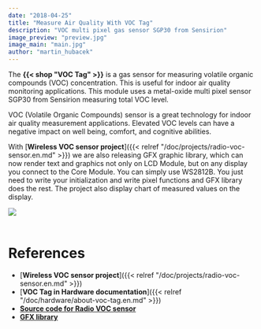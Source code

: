 ```yaml
---
date: "2018-04-25"
title: "Measure Air Quality With VOC Tag"
description: "VOC multi pixel gas sensor SGP30 from Sensirion"
image_preview: "preview.jpg"
image_main: "main.jpg"
author: "martin_hubacek"
---
```



The **{{< shop "VOC Tag" >}}** is a gas sensor for measuring volatile organic compounds (VOC) concentration. This is useful for indoor air quality monitoring applications. This module uses a metal-oxide multi pixel sensor SGP30 from Sensirion measuring total VOC level.

VOC (Volatile Organic Compounds) sensor is a great technology for indoor air quality measurement applications. Elevated VOC levels can have a negative impact on well being, comfort, and cognitive abilities.

With [**Wireless VOC sensor project**]({{< relref "/doc/projects/radio-voc-sensor.en.md" >}}) we are also releasing GFX graphic library, which can now render text and graphics not only on LCD Module, but on any display you connect to the Core Module. You can simply use WS2812B. You just need to write your initialization and write pixel functions and GFX library does the rest. The project also display chart of measured values on the display.

<div>
<img src="voc-lcd.jpg" align="center" style="margin:0 0 20px 0;"/>
</div>

# References

  * [**Wireless VOC sensor project**]({{< relref "/doc/projects/radio-voc-sensor.en.md" >}})
  * [**VOC Tag in Hardware documentation**]({{< relref "/doc/hardware/about-voc-tag.en.md" >}})
  * [**Source code for Radio VOC sensor**](https://github.com/bigclownlabs/bcf-radio-voc-sensor)
  * [**GFX library**](https://sdk.bigclown.com/group__bc__gfx.html)
